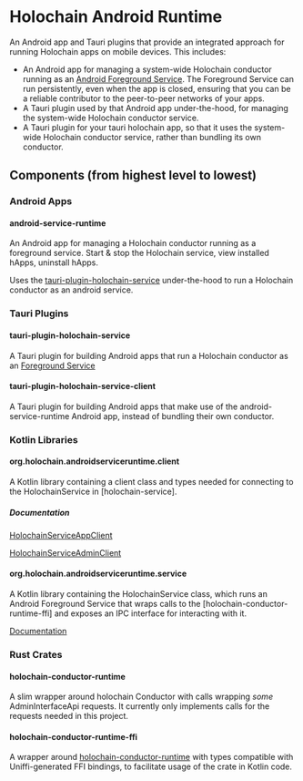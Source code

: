 # Holochain Android Runtime

An Android app and Tauri plugins that provide an integrated approach for running Holochain apps on mobile devices. This includes:
- An Android app for managing a system-wide Holochain conductor running as an [Android Foreground Service](https://developer.android.com/develop/background-work/services/fgs). The Foreground Service can run persistently, even when the app is closed, ensuring that you can be a reliable contributor to the peer-to-peer networks of your apps.
- A Tauri plugin used by that Android app under-the-hood, for managing the system-wide Holochain conductor service.
- A Tauri plugin for your tauri holochain app, so that it uses the system-wide Holochain conductor service, rather than bundling its own conductor.


## Components (from highest level to lowest)

### Android Apps

#### android-service-runtime

An Android app for managing a Holochain conductor running as a foreground service. Start & stop the Holochain service, view installed hApps, uninstall hApps.

Uses the [tauri-plugin-holochain-service](#tauri-plugin-holochain-service) under-the-hood to run a Holochain conductor as an android service.

### Tauri Plugins

#### tauri-plugin-holochain-service

A Tauri plugin for building Android apps that run a Holochain conductor as an [Foreground Service](https://developer.android.com/develop/background-work/services/fgs)

#### tauri-plugin-holochain-service-client

A Tauri plugin for building Android apps that make use of the android-service-runtime Android app, instead of bundling their own conductor.

### Kotlin Libraries

#### org.holochain.androidserviceruntime.client

A Kotlin library containing a client class and types needed for connecting to the HolochainService in [holochain-service].

##### Documentation

[HolochainServiceAppClient](libraries/client/docs/org.holochain.androidserviceruntime.client/-holochain-service-app-client/index.md)

[HolochainServiceAdminClient](libraries/client/docs/org.holochain.androidserviceruntime.client/-holochain-service-admin-client/index.md)

#### org.holochain.androidserviceruntime.service

A Kotlin library containing the HolochainService class, which runs an Android Foreground Service that wraps calls to the [holochain-conductor-runtime-ffi] and exposes an IPC interface for interacting with it.

[Documentation](libraries/client/docs/org.holochain.androidserviceruntime.service/index.md)

### Rust Crates

#### holochain-conductor-runtime

A slim wrapper around holochain Conductor with calls wrapping *some* AdminInterfaceApi requests. It currently only implements calls for the requests needed in this project.

#### holochain-conductor-runtime-ffi

A wrapper around [holochain-conductor-runtime](#holochain-conductor-runtime) with types compatible with Uniffi-generated FFI bindings, to facilitate usage of the crate in Kotlin code.

